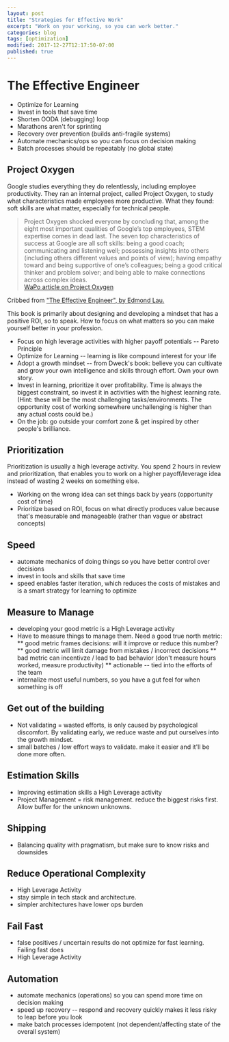 ```yaml
---
layout: post
title: "Strategies for Effective Work"
excerpt: "Work on your working, so you can work better."
categories: blog
tags: [optimization]
modified: 2017-12-27T12:17:50-07:00
published: true
---
```

# The Effective Engineer
* Optimize for Learning
* Invest in tools that save time
* Shorten OODA (debugging) loop
* Marathons aren't for sprinting
* Recovery over prevention (builds anti-fragile systems)
* Automate mechanics/ops so you can focus on decision making
* Batch processes should be repeatably (no global state)

## Project Oxygen

Google studies everything they do relentlessly, including employee productivity.  They ran an internal project, called Project Oxygen, to study what characteristics made employees more productive.  What they found: soft skills are what matter, especially for technical people.

<blockquote>
	Project Oxygen shocked everyone by concluding that, among the eight most important qualities of Google’s top employees, STEM expertise comes in dead last. The seven top characteristics of success at Google are all soft skills: being a good coach; communicating and listening well; possessing insights into others (including others different values and points of view); having empathy toward and being supportive of one’s colleagues; being a good critical thinker and problem solver; and being able to make connections across complex ideas.
	<br />
	<a href="https://www.washingtonpost.com/news/answer-sheet/wp/2017/12/20/the-surprising-thing-google-learned-about-its-employees-and-what-it-means-for-todays-students/">WaPo article on Project Oxygen</a>
</blockquote>

Cribbed from <a href="http://www.effectiveengineer.com/">"The Effective Engineer", by Edmond Lau.</a>

This book is primarily about designing and developing a mindset that has a positive ROI, so to speak.  How to focus on what matters so you can make yourself better in your profession.

* Focus on high leverage activities with higher payoff potentials -- Pareto Principle
* Optimize for Learning -- learning is like compound interest for your life
* Adopt a growth mindset -- from Dweck's book: believe you can cultivate and grow your own intelligence and skills through effort.  Own your own story.
* Invest in learning, prioritize it over profitability.  Time is always the biggest constraint, so invest it in activities with the highest learning rate.  (Hint: these will be the most challenging tasks/environments.  The opportunity cost of working somewhere unchallenging is higher than any actual costs could be.)
* On the job: go outside your comfort zone & get inspired by other people's brilliance.

## Prioritization
Prioritization is usually a high leverage activity.  You spend 2 hours in review and prioritization, that enables you to work on a higher payoff/leverage idea instead of wasting 2 weeks on something else.
* Working on the wrong idea can set things back by years (opportunity cost of time)
* Prioritize based on ROI, focus on what directly produces value because that's measurable and manageable (rather than vague or abstract concepts)

## Speed
* automate mechanics of doing things so you have better control over decisions
* invest in tools and skills that save time
* speed enables faster iteration, which reduces the costs of mistakes and is a smart strategy for learning to optimize

## Measure to Manage
* developing your good metric is a High Leverage activity
* Have to measure things to manage them.  Need a good true north metric:
** good metric frames decisions: will it improve or reduce this number?
** good metric will limit damage from mistakes / incorrect decisions
** bad metric can incentivze / lead to bad behavior (don't measure hours worked, measure productivity)
** actionable -- tied into the efforts of the team
* internalize most useful numbers, so you have a gut feel for when something is off

## Get out of the building
* Not validating = wasted efforts, is only caused by psychological discomfort.  By validating early, we reduce waste and put ourselves into the growth mindset.
* small batches / low effort ways to validate.  make it easier and it'll be done more often.

## Estimation Skills
* Improving estimation skills a High Leverage activity
* Project Management = risk management.  reduce the biggest risks first.  Allow buffer for the unknown unknowns.

## Shipping
* Balancing quality with pragmatism, but make sure to know risks and downsides

## Reduce Operational Complexity
* High Leverage Activity
* stay simple in tech stack and architecture.
* simpler architectures have lower ops burden

## Fail Fast
* false positives / uncertain results do not optimize for fast learning.  Failing fast does
* High Leverage Activity

## Automation
* automate mechanics (operations) so you can spend more time on decision making
* speed up recovery -- respond and recovery quickly makes it less risky to leap before you look
* make batch processes idempotent (not dependent/affecting state of the overall system)
